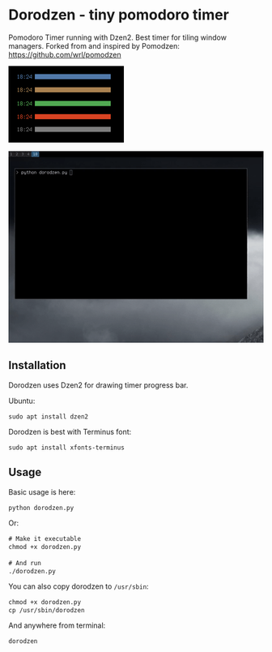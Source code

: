 # Dorodzen - tiny pomodoro timer

Pomodoro Timer running with Dzen2. Best timer for tiling window managers.
Forked from and inspired by Pomodzen: https://github.com/wrl/pomodzen

![Dorodzen screenshot](https://raw.githubusercontent.com/krsnv/dorodzen/master/screenshot.gif)

![Dorodzen animated preview](https://raw.githubusercontent.com/krsnv/dorodzen/master/live-preview.gif)

## Installation

Dorodzen uses Dzen2 for drawing timer progress bar.

Ubuntu:
```
sudo apt install dzen2
```

Dorodzen is best with Terminus font:

```
sudo apt install xfonts-terminus
```

## Usage

Basic usage is here:

```
python dorodzen.py
```

Or:

```
# Make it executable
chmod +x dorodzen.py

# And run
./dorodzen.py

```

You can also copy dorodzen to `/usr/sbin`:

```
chmod +x dorodzen.py
cp /usr/sbin/dorodzen
```

And anywhere from terminal:

```
dorodzen
```
